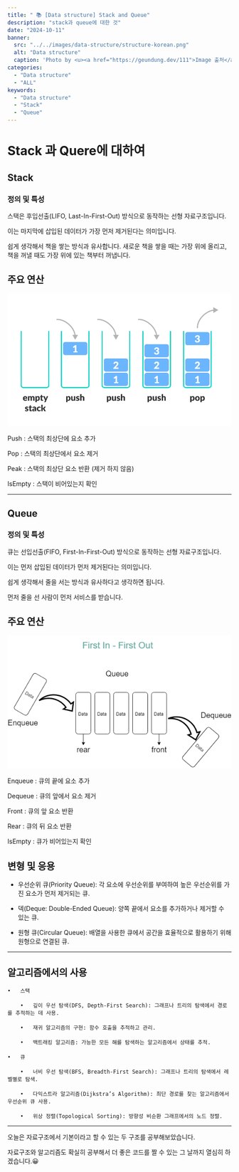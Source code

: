 ```yaml
---
title: " 📚 [Data structure] Stack and Queue"
description: "stack과 queue에 대한 것"
date: "2024-10-11"
banner:
  src: "../../images/data-structure/structure-korean.png"
  alt: "Data structure"
  caption: 'Photo by <u><a href="https://geundung.dev/111">Image 출처</a></u>'
categories:
  - "Data structure"
  - "ALL"
keywords:
  - "Data structure"
  - "Stack"
  - "Queue"
---
```

# Stack 과 Quere에 대하여

## Stack

### 정의 및 특성

스택은 후입선출(LIFO, Last-In-First-Out) 방식으로 동작하는 선형 자료구조입니다. 

이는 마지막에 삽입된 데이터가 가장 먼저 제거된다는 의미입니다. 

쉽게 생각해서 책을 쌓는 방식과 유사합니다. 새로운 책을 쌓을 때는 가장 위에 올리고, 책을 꺼낼 때도 가장 위에 있는 책부터 꺼냅니다.

## 주요 연산

![Stack](https://raw.githubusercontent.com/jms0522/jms0522.github.io/main/content/images/data-structure/stack.png)

Push : 스택의 최상단에 요소 추가

Pop  : 스택의 최상단에서 요소 제거

Peak : 스택의 최상단 요소 반환 (제거 하지 않음)

IsEmpty : 스택이 비어있는지 확인

---

## Queue

### 정의 및 특성

큐는 선입선출(FIFO, First-In-First-Out) 방식으로 동작하는 선형 자료구조입니다.

 이는 먼저 삽입된 데이터가 먼저 제거된다는 의미입니다. 
 
쉽게 생각해서 줄을 서는 방식과 유사하다고 생각하면 됩니다.

 먼저 줄을 선 사람이 먼저 서비스를 받습니다.

## 주요 연산

![Queue](https://raw.githubusercontent.com/jms0522/jms0522.github.io/main/content/images/data-structure/queue.png)

Enqueue : 큐의 끝에 요소 추가

Dequeue : 큐의 앞에서 요소 제거

Front : 큐의 앞 요소 반환

Rear : 큐의 뒤 요소 반환

IsEmpty : 큐가 비어있는지 확인

## 변형 및 응용

- 우선순위 큐(Priority Queue): 각 요소에 우선순위를 부여하여 높은 우선순위를 가진 요소가 먼저 제거되는 큐.

- 덱(Deque: Double-Ended Queue): 양쪽 끝에서 요소를 추가하거나 제거할 수 있는 큐.

- 원형 큐(Circular Queue): 배열을 사용한 큐에서 공간을 효율적으로 활용하기 위해 원형으로 연결된 큐.

---

## 알고리즘에서의 사용

	•	스택

        •	깊이 우선 탐색(DFS, Depth-First Search): 그래프나 트리의 탐색에서 경로를 추적하는 데 사용.

        •	재귀 알고리즘의 구현: 함수 호출을 추적하고 관리.

        •	백트래킹 알고리즘: 가능한 모든 해를 탐색하는 알고리즘에서 상태를 추적.

	•   큐

        •	너비 우선 탐색(BFS, Breadth-First Search): 그래프나 트리의 탐색에서 레벨별로 탐색.

        •	다익스트라 알고리즘(Dijkstra’s Algorithm): 최단 경로를 찾는 알고리즘에서 우선순위 큐 사용.

        •	위상 정렬(Topological Sorting): 방향성 비순환 그래프에서의 노드 정렬.

---

오늘은 자료구조에서 기본이라고 할 수 있는 두 구조를 공부해보았습니다.

자료구조와 알고리즘도 확실히 공부해서 더 좋은 코드를 짤 수 있는 그 날까지 열심히 하겠습니다.😀